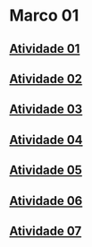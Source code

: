 # Marco 01

## [Atividade 01](./Atividade01/)
## [Atividade 02](./Atividade02/)
## [Atividade 03](./Atividade03/)
## [Atividade 04](./Atividade04/)
## [Atividade 05](./Atividade05/)
## [Atividade 06](./Atividade06/)
## [Atividade 07](./Atividade07/)